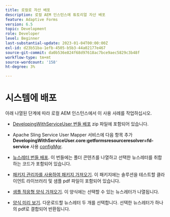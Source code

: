```yaml
---
title: 로컬로 자산 배포
description: 로컬 AEM 인스턴스에 튜토리얼 자산 배포
feature: Adaptive Forms
version: 6.5
topic: Development
role: Developer
level: Beginner
last-substantial-update: 2023-01-04T00:00:00Z
exl-id: d23b51ba-1efb-4505-b5b3-44a02177e467
source-git-commit: da0b536e824f68d97618ac7bce9aec5829c3b48f
workflow-type: tm+mt
source-wordcount: '158'
ht-degree: 3%

---
```


# 시스템에 배포

아래 나열된 단계에 따라 로컬 AEM 인스턴스에서 이 사용 사례를 작업하십시오.

* [DevelopingWithServiceUser 번들 배포](https://experienceleague.adobe.com/docs/experience-manager-learn/assets/developingwithserviceuser.zip) zip 파일에 포함되어 있습니다.

* Apache Sling Service User Mapper 서비스에 다음 항목 추가 **DevelopingWithServiceUser.core:getformsresourceresolver=fd-service** 사용 [configMgr](http://localhost:4502/system/console/configMgr).

* [뉴스레터 번들 배포](assets/Newsletters.core-1.0.0-SNAPSHOT.jar). 이 번들에는 폴더 콘텐츠를 나열하고 선택한 뉴스레터를 취합하는 코드가 포함되어 있습니다.

* [패키지 관리자를 사용하여 패키지 가져오기](assets/newsletter.zip). 이 패키지에는 솔루션을 테스트할 클라이언트 라이브러리 및 샘플 pdf 파일이 포함되어 있습니다.

* [샘플 적응형 양식 가져오기](assets/sample-adaptive-form.zip). 이 양식에는 선택할 수 있는 뉴스레터가 나열됩니다.

* [양식 미리 보기](http://localhost:4502/content/dam/formsanddocuments/downloadarchivednewsletters/jcr:content?wcmmode=disabled).
다운로드할 뉴스레터 두 개를 선택합니다. 선택한 뉴스레터가 하나의 pdf로 결합되어 반환됩니다.
